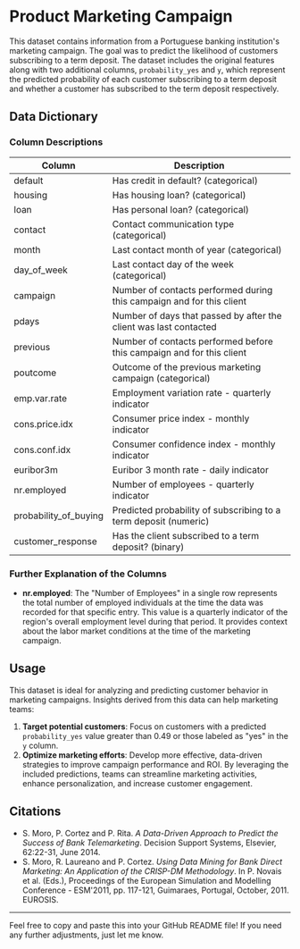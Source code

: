# Product Marketing Campaign

This dataset contains information from a Portuguese banking institution's marketing campaign. The goal was to predict the likelihood of customers subscribing to a term deposit. The dataset includes the original features along with two additional columns, `probability_yes` and `y`, which represent the predicted probability of each customer subscribing to a term deposit and whether a customer has subscribed to the term deposit respectively.

## Data Dictionary

### Column Descriptions

| Column               | Description                                                                 |
|----------------------|-----------------------------------------------------------------------------|
| default              | Has credit in default? (categorical)                                        |
| housing              | Has housing loan? (categorical)                                             |
| loan                 | Has personal loan? (categorical)                                            |
| contact              | Contact communication type (categorical)                                    |
| month                | Last contact month of year (categorical)                                    |
| day_of_week          | Last contact day of the week (categorical)                                  |
| campaign             | Number of contacts performed during this campaign and for this client       |
| pdays                | Number of days that passed by after the client was last contacted           |
| previous             | Number of contacts performed before this campaign and for this client       |
| poutcome             | Outcome of the previous marketing campaign (categorical)                    |
| emp.var.rate         | Employment variation rate - quarterly indicator                             |
| cons.price.idx       | Consumer price index - monthly indicator                                    |
| cons.conf.idx        | Consumer confidence index - monthly indicator                               |
| euribor3m            | Euribor 3 month rate - daily indicator                                      |
| nr.employed          | Number of employees - quarterly indicator                                   |
| probability_of_buying| Predicted probability of subscribing to a term deposit (numeric)            |
| customer_response    | Has the client subscribed to a term deposit? (binary)                       |

### Further Explanation of the Columns

- **nr.employed**: The "Number of Employees" in a single row represents the total number of employed individuals at the time the data was recorded for that specific entry. This value is a quarterly indicator of the region's overall employment level during that period. It provides context about the labor market conditions at the time of the marketing campaign.

## Usage

This dataset is ideal for analyzing and predicting customer behavior in marketing campaigns. Insights derived from this data can help marketing teams:

1. **Target potential customers**: Focus on customers with a predicted `probability_yes` value greater than 0.49 or those labeled as "yes" in the `y` column.
2. **Optimize marketing efforts**: Develop more effective, data-driven strategies to improve campaign performance and ROI. By leveraging the included predictions, teams can streamline marketing activities, enhance personalization, and increase customer engagement.

## Citations

- S. Moro, P. Cortez and P. Rita. *A Data-Driven Approach to Predict the Success of Bank Telemarketing*. Decision Support Systems, Elsevier, 62:22-31, June 2014.
- S. Moro, R. Laureano and P. Cortez. *Using Data Mining for Bank Direct Marketing: An Application of the CRISP-DM Methodology*. In P. Novais et al. (Eds.), Proceedings of the European Simulation and Modelling Conference - ESM'2011, pp. 117-121, Guimaraes, Portugal, October, 2011. EUROSIS.

---

Feel free to copy and paste this into your GitHub README file! If you need any further adjustments, just let me know.
